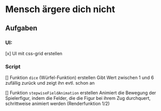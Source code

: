 # Mensch ärgere dich nicht

## Aufgaben

### UI:

[x] UI mit css-grid erstellen

### Script

[] Funktion `dice` (Würfel-Funktion) erstellen
Gibt Wert zwischen 1 und 6 zufällig zurück und zeigt ihn evtl. schon an

[] Funktion `stepwiseFieldAnimation` erstellen
Animiert die Bewegung der Spielerfigur, indem die Felder, die die Figur bei ihrem Zug durchquert, schrittweise animiert werden (Renderfunktion 1/2)

